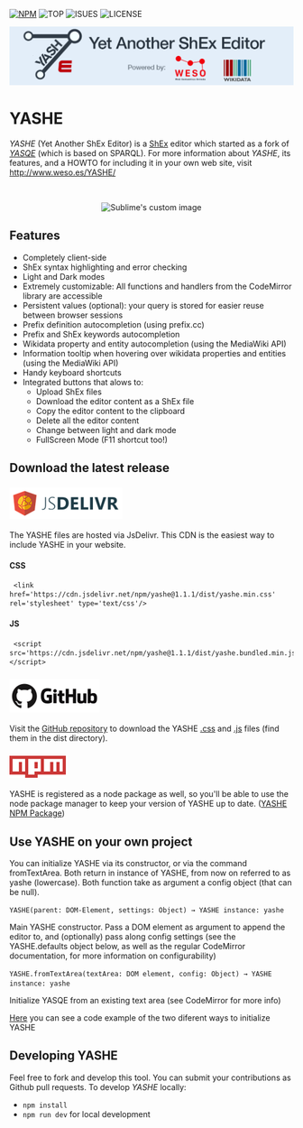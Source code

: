 [![NPM](https://img.shields.io/npm/v/yashe)](https://www.npmjs.org/package/yashe)
![TOP](https://img.shields.io/github/languages/top/weso/YASHE?color=yellow)
![ISUES](https://img.shields.io/github/issues/weso/YASHE?color=green)
![LICENSE](https://img.shields.io/github/license/weso/YASHE?color=blueviolet)

![YASHE](./doc/imgs/yashe_logo.png)


# YASHE
*YASHE* (Yet Another ShEx Editor) is a [ShEx](http://shex.io/) editor which started as a fork of [*YASQE*](http://yasqe.yasgui.org/) (which is based on SPARQL). For more information about *YASHE*, its features, and a HOWTO for including it in your own web site, visit http://www.weso.es/YASHE/

<br>
<p align="center">
  <img src="https://github.com/weso/YASHE/blob/gh-pages/doc/imgs/yasheGIF.gif" alt="Sublime's custom image"/>
</p>

## Features

* Completely client-side
* ShEx syntax highlighting and error checking
* Light and Dark modes
* Extremely customizable: All functions and handlers from the CodeMirror library are accessible
* Persistent values (optional): your query is stored for easier reuse between browser sessions
* Prefix definition autocompletion (using prefix.cc)
* Prefix and ShEx keywords autocompletion
* Wikidata property and entity autocompletion (using the MediaWiki API)
* Information tooltip when hovering over wikidata properties and entities (using the MediaWiki API)
* Handy keyboard shortcuts
* Integrated buttons that alows to:
     * Upload ShEx files
     * Download the editor content as a ShEx file
     * Copy the editor content to the clipboard
     * Delete all the editor content
     * Change between light and dark mode
     * FullScreen Mode (F11 shortcut too!)


## Download the latest release

### ![JsDelivr](./doc/imgs/JsDelivr_logo.png)
The YASHE files are hosted via JsDelivr. This CDN is the easiest way to include YASHE in your website.

#### CSS
     <link href='https://cdn.jsdelivr.net/npm/yashe@1.1.1/dist/yashe.min.css' rel='stylesheet' type='text/css'/>
  
#### JS 
     <script src='https://cdn.jsdelivr.net/npm/yashe@1.1.1/dist/yashe.bundled.min.js'></script>



### ![Github](./doc/imgs/github_logo.png)
Visit the [GitHub repository](https://github.com/weso/YASHE) to download the YASHE [.css](./dist/yashe.min.css) and [.js](./dist/yashe.bundled.min.js) files (find them in the dist directory).  


### ![NPM](./doc/imgs/npm_logo.png)
YASHE is registered as a node package as well, so you'll be able to use the node package manager to keep your version of YASHE up to date. ([YASHE NPM Package](https://www.npmjs.com/package/yashe))


## Use YASHE on your own project
You can initialize YASHE via its constructor, or via the command fromTextArea. Both return in instance of YASHE, from now on referred to as yashe (lowercase). Both function take as argument a config object (that can be null).

`YASHE(parent: DOM-Element, settings: Object) → YASHE instance: yashe`

Main YASHE constructor. Pass a DOM element as argument to append the editor to, and (optionally) pass along config            settings (see the YASHE.defaults object below, as well as the regular CodeMirror documentation, for more information on      configurability)

`YASHE.fromTextArea(textArea: DOM element, config: Object) → YASHE instance: yashe`

Initialize YASQE from an existing text area (see CodeMirror for more info)


[Here](https://gist.github.com/mistermboy/843d5633e5408d7d79a37b890da167f3) you can see a code example of the two diferent ways to initialize YASHE

## Developing YASHE

Feel free to fork and develop this tool.  You can submit your
contributions as Github pull requests.  To develop *YASHE* locally:

* `npm install`
* `npm run dev` for local development
